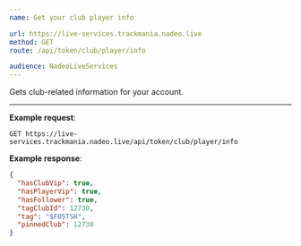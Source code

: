 ```yaml
---
name: Get your club player info

url: https://live-services.trackmania.nadeo.live
method: GET
route: /api/token/club/player/info

audience: NadeoLiveServices
---
```


Gets club-related information for your account.

---

**Example request**:
```plain
GET https://live-services.trackmania.nadeo.live/api/token/club/player/info
```

**Example response**:
```json
{
  "hasClubVip": true,
  "hasPlayerVip": true,
  "hasFollower": true,
  "tagClubId": 12730,
  "tag": "$F05TSH",
  "pinnedClub": 12730
}
```
